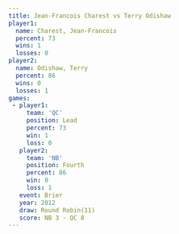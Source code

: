 ```yaml
---
title: Jean-Francois Charest vs Terry Odishaw
player1:                      
  name: Charest, Jean-Francois
  percent: 73                 
  wins: 1                     
  losses: 0                   
player2:                      
  name: Odishaw, Terry        
  percent: 86                 
  wins: 0                     
  losses: 1                   
games:
 - player1:        
     team: 'QC'    
     position: Lead
     percent: 73   
     win: 1        
     loss: 0       
   player2:          
     team: 'NB'      
     position: Fourth
     percent: 86     
     win: 0          
     loss: 1         
   event: Brier         
   year: 2012           
   draw: Round Robin(11)
   score: NB 3 - QC 8   
---
```

